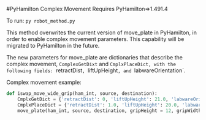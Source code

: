 #PyHamilton Complex Movement
Requires PyHamilton=>1.491.4

To run:
`py robot_method.py`

This method overwrites the current version of move_plate in PyHamilton, in order to enable complex movement parameters. This capability will be migrated to PyHamilton in the future.

The new parameters for move_plate are dictionaries that describe the complex movement, `ComplexGetDixt` and `CmplxPlaceDict, with the following fields: `retractDist`, `liftUpHeight`, and `labwareOrientation`.

Complex movement example:
```python
def iswap_move_wide_grip(ham_int, source, destination):
    CmplxGetDict = {'retractDist': 0, 'liftUpHeight': 21.0, 'labwareOrientation': 3}
    CmplxPlaceDict = {'retractDist': 1.0, 'liftUpHeight': 20.0, 'labwareOrientation': 3}
    move_plate(ham_int, source, destination, gripHeight = 12, gripWidth = 123.7, gripMode=1, openWidth=132, CmplxGetDict=CmplxGetDict, CmplxPlaceDict = CmplxPlaceDict)
```
